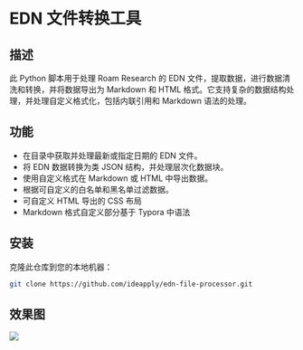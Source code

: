 # EDN 文件转换工具

## 描述
此 Python 脚本用于处理 Roam Research 的 EDN 文件，提取数据，进行数据清洗和转换，并将数据导出为 Markdown 和 HTML 格式。它支持复杂的数据结构处理，并处理自定义格式化，包括内联引用和 Markdown 语法的处理。

## 功能
- 在目录中获取并处理最新或指定日期的 EDN 文件。
- 将 EDN 数据转换为类 JSON 结构，并处理层次化数据块。
- 使用自定义格式在 Markdown 或 HTML 中导出数据。
- 根据可自定义的白名单和黑名单过滤数据。
- 可自定义 HTML 导出的 CSS 布局
- Markdown 格式自定义部分基于 Typora 中语法

## 安装
克隆此仓库到您的本地机器：
```bash
git clone https://github.com/ideapply/edn-file-processor.git
```

## 效果图
![](https://cdn.jsdelivr.net/gh/ideapply/pichub@master/obsidian/202406181753386.png)
